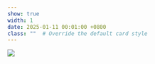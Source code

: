 ```yaml
---
show: true
width: 1
date: 2025-01-11 00:01:00 +0800
class: ""  # Override the default card style
---
```

<div>
<img src="{{ 'assets/images/badges/sdus.png' | relative_url }}" class="img-fluid rounded" >
</div>